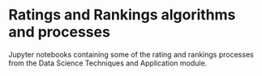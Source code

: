 # Ratings and Rankings algorithms and processes

Jupyter notebooks containing some of the rating and rankings processes from the Data Science Techniques and Application module.
